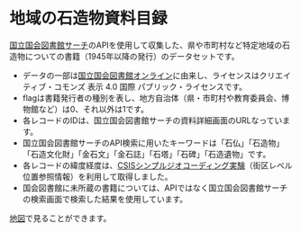 # 地域の石造物資料目録

[国立国会図書館サーチ](https://iss.ndl.go.jp/)のAPIを使用して収集した、県や市町村など特定地域の石造物についての書籍（1945年以降の発行）のデータセットです。

* データの一部は[国立国会図書館オンライン](https://ndlonline.ndl.go.jp/)に由来し、ライセンスはクリエイティブ・コモンズ 表示 4.0 国際 パブリック・ライセンスです。
* flagは書籍発行者の種別を表し、地方自治体（県・市町村や教育委員会、博物館など）は0、それ以外は1です。
* 各レコードのIDは、国立国会図書館サーチの資料詳細画面のURLなっています。
* 国立国会図書館サーチのAPI検索に用いたキーワードは「石仏」「石造物」「石造文化財」「金石文」「金石誌」「石塔」「石碑」「石造遺物」です。
* 各レコードの緯度経度は、[CSISシンプルジオコーディング実験](https://geocode.csis.u-tokyo.ac.jp/home/simple-geocoding/)（街区レベル位置参照情報）を利用して取得しました。 
* 国会図書館に未所蔵の書籍については、APIではなく国立国会図書館サーチの検索画面で検索した結果を使用しています。

[地図](https://sekibutsu.info/booklist/)で見ることができます。
